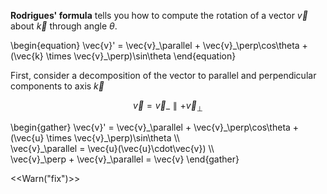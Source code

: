 **Rodrigues' formula** tells you how to compute the rotation of a vector $\vec{v}$ about $\vec{k}$ through angle $\theta$.

\begin{equation}
\vec{v}' = \vec{v}\_\parallel + \vec{v}\_\perp\cos\theta + (\vec{k} \times \vec{v}\_\perp)\sin\theta
\end{equation}

First, consider a decomposition of the vector to parallel and perpendicular components to axis $\vec{k}$

$$
\vec{v} = \vec{v}\_\parallel + \vec{v}_\perp
$$

\begin{gather}
\vec{v}' = \vec{v}\_\parallel + \vec{v}\_\perp\cos\theta + (\vec{u} \times \vec{v}\_\perp)\sin\theta \\\\\
\vec{v}\_\parallel = \vec{u}(\vec{u}\cdot\vec{v}) \\\\\
\vec{v}\_\perp + \vec{v}_\parallel = \vec{v} 
\end{gather}

<<Warn("fix")>>
